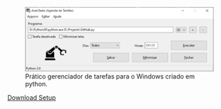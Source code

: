 <figure>
  <img src="AutoTasks.tif" alt="Autotasks">	
  <figcaption>Prático gerenciador de tarefas para o Windows criado em python.</figcaption>
</figure>
<a href="https://datazeus.com.br/gcc.php?file=AutoTasks.zip">Download Setup</a>
